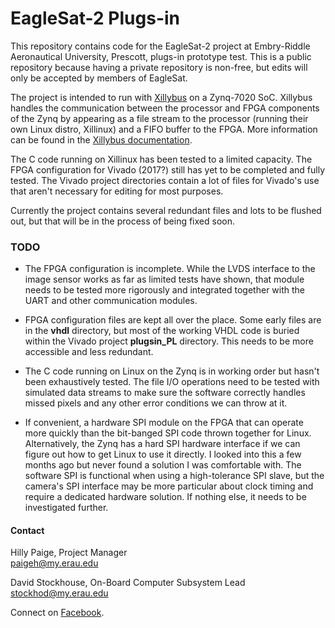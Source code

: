 # EagleSat-2 Plugs-in

This repository contains code for the EagleSat-2 project at Embry-Riddle
Aeronautical University, Prescott, plugs-in prototype test. This is a public
repository because having a private repository is non-free, but edits will only
be accepted by members of EagleSat.

The project is intended to run with [Xillybus](http://xillybus.com/) on a
Zynq-7020 SoC. Xillybus handles the communication between the processor and FPGA
components of the Zynq by appearing as a file stream to the processor (running
their own Linux distro, Xillinux) and a FIFO buffer to the FPGA. More
information can be found in the [Xillybus
documentation](http://xillybus.com/doc).

The C code running on Xillinux has been tested to a limited capacity. The FPGA
configuration for Vivado (2017?) still has yet to be completed and fully tested.
The Vivado project directories contain a lot of files for Vivado's use that
aren't necessary for editing for most purposes. 

Currently the project contains several redundant files and lots to be flushed
out, but that will be in the process of being fixed soon.

### TODO

* The FPGA configuration is incomplete. While the LVDS interface to the image
  sensor works as far as limited tests have shown, that module needs to be
tested more rigorously and integrated together with the UART and other
communication modules. 

* FPGA configuration files are kept all over the place. Some early files are in
  the **vhdl** directory, but most of the working VHDL code is buried within the
Vivado project **plugsin_PL** directory. This needs to be more accessible and
less redundant.

* The C code running on Linux on the Zynq is in working order but hasn't been
  exhaustively tested. The file I/O operations need to be tested with simulated
data streams to make sure the software correctly handles missed pixels and any
other error conditions we can throw at it. 

* If convenient, a hardware SPI module on the FPGA that can operate more quickly
  than the bit-banged SPI code thrown together for Linux. Alternatively, the
Zynq has a hard SPI hardware interface if we can figure out how to get Linux to
use it directly. I looked into this a few months ago but never found a solution
I was comfortable with. The software SPI is functional when using a
high-tolerance SPI slave, but the camera's SPI interface may be more particular
about clock timing and require a dedicated hardware solution. If nothing else,
it needs to be investigated further.

#### Contact

Hilly Paige, Project Manager  
[paigeh@my.erau.edu](mailto:paigeh@my.erau.edu)

David Stockhouse, On-Board Computer Subsystem Lead  
[stockhod@my.erau.edu](mailto:stockhod@my.erau.edu)

Connect on [Facebook](https://www.facebook.com/eaglesaterau/).

